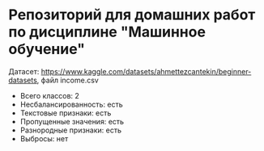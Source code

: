 # Репозиторий для домашних работ по дисциплине "Машинное обучение"

Датасет: https://www.kaggle.com/datasets/ahmettezcantekin/beginner-datasets, файл income.csv

* Всего классов: 2
* Несбалансированность: есть
* Текстовые признаки: есть
* Пропущенные значения: есть
* Разнородные признаки: есть
* Выбросы: нет
